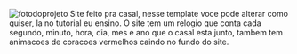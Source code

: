 ![fotodoprojeto](https://github.com/user-attachments/assets/4fcdc479-4786-4046-82da-c11f1616f72a)
Site feito pra casal, nesse template voce pode alterar como quiser, la no tutorial eu ensino. O site tem um relogio que conta cada segundo, 
minuto, hora, dia, mes e ano que o casal esta junto, tambem tem animacoes de coracoes vermelhos caindo no fundo do site.
